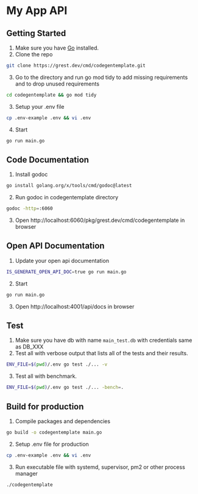 # My App API

## Getting Started
1. Make sure you have [Go](https://go.dev) installed.
2. Clone the repo
```bash
git clone https://grest.dev/cmd/codegentemplate.git
```
3. Go to the directory and run go mod tidy to add missing requirements and to drop unused requirements
```bash
cd codegentemplate && go mod tidy
```
3. Setup your .env file
```bash
cp .env-example .env && vi .env
```
4. Start
```bash
go run main.go
```

## Code Documentation
1. Install godoc
```bash
go install golang.org/x/tools/cmd/godoc@latest
```
2. Run godoc in codegentemplate directory
```bash
godoc -http=:6060
```
3. Open http://localhost:6060/pkg/grest.dev/cmd/codegentemplate in browser

## Open API Documentation
1. Update your open api documentation
```bash
IS_GENERATE_OPEN_API_DOC=true go run main.go
```
2. Start
```bash
go run main.go
```
3. Open http://localhost:4001/api/docs in browser

## Test
1. Make sure you have db with name `main_test.db` with credentials same as DB_XXX
2. Test all with verbose output that lists all of the tests and their results.
```bash
ENV_FILE=$(pwd)/.env go test ./... -v
```
3. Test all with benchmark.
```bash
ENV_FILE=$(pwd)/.env go test ./... -bench=.
```

## Build for production
1. Compile packages and dependencies
```bash
go build -o codegentemplate main.go
```
2. Setup .env file for production
```bash
cp .env-example .env && vi .env
```
3. Run executable file with systemd, supervisor, pm2 or other process manager
```bash
./codegentemplate
```